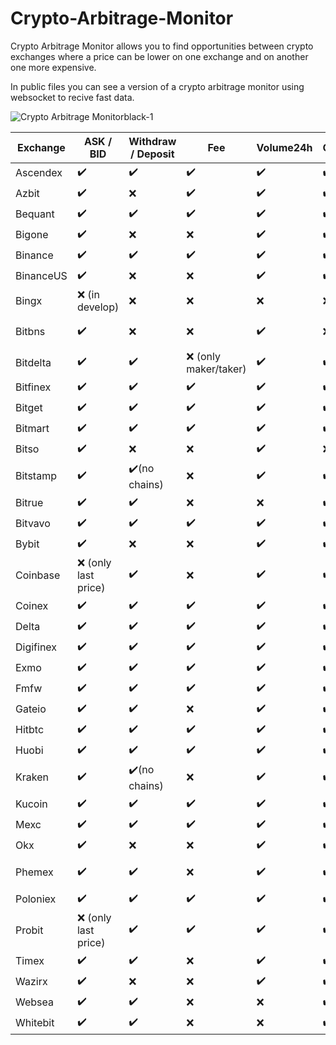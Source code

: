 # Crypto-Arbitrage-Monitor
Crypto Arbitrage Monitor allows you to find opportunities between crypto exchanges where a price can be lower on one exchange and on another one more expensive.

In public files you can see a version of a crypto arbitrage monitor using websocket to recive fast data.



![Crypto Arbitrage Monitorblack-1](https://github.com/NotDev1/Crypto-Arbitrage-Monitor/assets/163204762/73868452-d5ea-4c38-87ae-742905045957)


| Exchange  | ASK / BID | Withdraw / Deposit | Fee | Volume24h | Chart | Orderbook |
|-----------|-----------|--------------------|-----|-----------|-------|-----------|
| Ascendex  | ✔️        | ✔️                 | ✔️  | ✔️        | ✔️    | ✔️        |
| Azbit     | ✔️        | ❌                 | ✔️  | ✔️        | ✔️    | ✔️        |
| Bequant   | ✔️        | ✔️                 | ✔️  | ✔️        | ✔️    | ✔️        |
| Bigone    | ✔️        | ❌                 | ❌  | ✔️        | ✔️    | ✔️        |
| Binance   | ✔️        | ✔️                 | ✔️  | ✔️        | ✔️    | ✔️        |
| BinanceUS | ✔️        | ❌                 | ❌  | ✔️        | ✔️    | ✔️        |
| Bingx     | ❌ (in develop) | ❌            | ❌  | ❌        | ❌    | ❌        |
| Bitbns    | ✔️        | ❌                 | ❌  | ✔️        | ❌    | ✔️ (trade history ❌) |
| Bitdelta  | ✔️        | ✔️                 | ❌ (only maker/taker) | ✔️ | ✔️ | ✔️        |
| Bitfinex  | ✔️        | ✔️                 | ✔️  | ✔️        | ✔️    | ✔️        |
| Bitget    | ✔️        | ✔️                 | ✔️  | ✔️        | ✔️    | ✔️        |
| Bitmart   | ✔️        | ✔️                 | ✔️  | ✔️        | ✔️    | ✔️        |
| Bitso     | ✔️        | ❌                 | ❌  | ✔️        | ❌    | ✔️        |
| Bitstamp  | ✔️        | ✔️(no chains)      | ❌  | ✔️        | ✔️    | ✔️        |
| Bitrue    | ✔️        | ✔️                 | ❌  | ❌        | ✔️    | ✔️        |
| Bitvavo   | ✔️        | ✔️                 | ✔️  | ✔️        | ✔️    | ✔️        |
| Bybit     | ✔️        | ❌                 | ❌  | ✔️        | ✔️    | ✔️        |
| Coinbase  | ❌ (only last price) | ✔️   | ❌  | ✔️        | ✔️    | ✔️        |
| Coinex    | ✔️        | ✔️                 | ✔️  | ✔️        | ✔️    | ✔️        |
| Delta     | ✔️        | ✔️                 | ✔️  | ✔️        | ✔️    | ✔️        |
| Digifinex | ✔️        | ✔️                 | ✔️  | ✔️        | ✔️    | ✔️        |
| Exmo      | ✔️        | ✔️                 | ✔️  | ✔️        | ✔️    | ✔️        |
| Fmfw      | ✔️        | ✔️                 | ✔️  | ✔️        | ✔️    | ✔️        |
| Gateio    | ✔️        | ✔️                 | ❌  | ✔️        | ✔️    | ✔️        |
| Hitbtc    | ✔️        | ✔️                 | ✔️  | ✔️        | ✔️    | ✔️        |
| Huobi     | ✔️        | ✔️                 | ✔️  | ✔️        | ✔️    | ✔️        |
| Kraken    | ✔️        | ✔️(no chains)      | ❌  | ✔️        | ✔️    | ✔️        |
| Kucoin    | ✔️        | ✔️                 | ✔️  | ✔️        | ✔️    | ✔️        |
| Mexc      | ✔️        | ✔️                 | ✔️  | ✔️        | ✔️    | ✔️        |
| Okx       | ✔️        | ❌                 | ❌  | ✔️        | ✔️    | ❌        |
| Phemex    | ✔️        | ✔️                 | ❌  | ✔️        | ✔️    | ✔️ (Scaled!) |
| Poloniex  | ✔️        | ✔️                 | ✔️  | ✔️        | ✔️    | ✔️        |
| Probit    | ❌ (only last price) | ✔️   | ✔️  | ✔️        | ✔️    | ✔️        |
| Timex     | ✔️        | ✔️                 | ❌  | ✔️        | ✔️    | ❌        |
| Wazirx    | ✔️        | ❌                 | ❌  | ✔️        | ✔️    | ✔️        |
| Websea    | ✔️        | ✔️                 | ❌  | ❌        | ✔️    | ✔️        |
| Whitebit  | ✔️        | ✔️                 | ❌  | ❌        | ✔️    | ✔️        |
